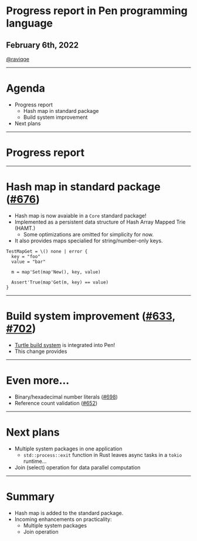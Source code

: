 # Progress report in Pen programming language

## February 6th, 2022

[@raviqqe](https://github.com/raviqqe)

---

# Agenda

- Progress report
  - Hash map in standard package
  - Build system improvement
- Next plans

---

# Progress report

---

# Hash map in standard package ([#676](https://github.com/pen-lang/pen/pull/676))

- Hash map is now avaiable in a `Core` standard package!
- Implemented as a persistent data structure of Hash Array Mapped Trie (HAMT.)
  - Some optimizations are omitted for simplicity for now.
- It also provides maps specialied for string/number-only keys.

```pen
TestMapGet = \() none | error {
  key = "foo"
  value = "bar"

  m = map'Set(map'New(), key, value)

  Assert'True(map'Get(m, key) == value)
}
```

---

# Build system improvement ([#633](https://github.com/pen-lang/pen/pull/633), [#702](https://github.com/pen-lang/pen/pull/702))

- [Turtle build system]() is integrated into Pen!
- This change provides

---

# Even more...

- Binary/hexadecimal number literals ([#698](https://github.com/pen-lang/pen/pull/698))
- Reference count validation ([#652](https://github.com/pen-lang/pen/pull/652))

---

# Next plans

- Multiple system packages in one application
  - `std::process::exit` function in Rust leaves async tasks in a `tokio` runtime...
- Join (select) operation for data parallel computation

---

# Summary

- Hash map is added to the standard package.
- Incoming enhancements on practicality:
  - Multiple system packages
  - Join operation
